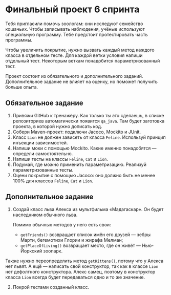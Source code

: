 # Финальный проект 6 спринта
Тебя пригласили помочь зоологам: они исследуют семейство кошачьих. Чтобы записывать наблюдения, учёные используют специальную программу. Тебе предстоит протестировать часть программы.

Чтобы увеличить покрытие, нужно вызвать каждый метод каждого класса в отдельном тесте. Для каждой ветки условия напиши отдельный тест. Некоторым веткам понадобится параметризованный тест.

Проект состоит из обязательного и дополнительного заданий. Дополнительное задание не влияет на оценку, но поможет получить больше опыта.

## Обязательное задание
1. Привяжи GitHub к тренажёру. Как только ты это сделаешь, в списке репозиториев автоматически появится `qa_java`. Там будет заготовка проекта, в которой нужно дописать код.
2. Собери Maven-проект: подключи Jacoco, Mockito и JUnit.
3. Класс `Lion` не должен зависеть от класса `Feline`. Используй принцип инъекции зависимостей.
4. Напиши моки с помощью Mockito. Какие именно понадобятся — определи самостоятельно.
5. Напиши тесты на классы `Feline`, `Cat` и `Lion`.
6. Подумай, где можно применить параметризацию. Реализуй параметризованные тесты.
7. Оцени покрытие с помощью Jacoco: оно должно быть не менее 100% для классов `Feline`, `Cat` и `Lion`.

## Дополнительное задание
1. Создай класс льва Алекса из мультфильма «Мадагаскар». Он будет наследником обычного льва.

   Помимо обычных методов у него есть свои:
   * `getFriends()` возвращает список имён его друзей — зебры Марти, бегемотихи Глории и жирафа Мелман;
   * `getPlaceOfLiving()` возвращает место, где он живёт — Нью-Йоркский зоопарк.

Также нужно переопределить метод `getKittens()`, потому что у Алекса нет львят. А ещё — написать свой конструктор, так как в классе `Lion` нет дефолтного конструктора. Алекс самец, поэтому в конструктор класса `Lion` всегда будет передаваться одно и то же значение.

2. Покрой тестами созданный класс.
